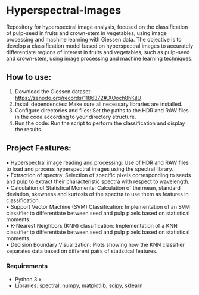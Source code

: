 # Hyperspectral-Images
Repository for hyperspectral image analysis, focused on the classification of pulp-seed in fruits and crown-stem in vegetables, using image processing and machine learning with Giessen data. The objective is to develop a classification model based on hyperspectral images to accurately differentiate regions of interest in fruits and vegetables, such as pulp-seed and crown-stem, using image processing and machine learning techniques.

## How to use:
1. Download the Giessen dataset: https://zenodo.org/records/1186372#.XOoch8hKjIU
2. Install dependencies: Make sure all necessary libraries are installed.
3. Configure directories and files: Set the paths to the HDR and RAW files in the code according to your directory structure.
4. Run the code: Run the script to perform the classification and display the results.

## Project Features:
• Hyperspectral image reading and processing: Use of HDR and RAW files to load and process hyperspectral images using the spectral library.  
• Extraction of spectra: Selection of specific pixels corresponding to seeds and pulp to extract their characteristic spectra with respect to wavelength.  
• Calculation of Statistical Moments: Calculation of the mean, standard deviation, skewness and kurtosis of the spectra to use them as features in classification.  
• Support Vector Machine (SVM) Classification: Implementation of an SVM classifier to differentiate between seed and pulp pixels based on statistical moments.  
• K-Nearest Neighbors (KNN) classification: Implementation of a KNN classifier to differentiate between seed and pulp pixels based on statistical moments.  
• Decision Boundary Visualization: Plots showing how the KNN classifier separates data based on different pairs of statistical features.  

### Requirements
- Python 3.x
- Libraries: spectral, numpy, matplotlib, scipy, sklearn
